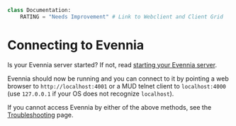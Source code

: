 ```python
class Documentation:
    RATING = "Needs Improvement" # Link to Webclient and Client Grid
```

# Connecting to Evennia
Is your Evennia server started? If not, read [starting your Evennia server](../../evennia_core/setup/Start-Stop-Reload.md).

Evennia should now be running and you can connect to it by pointing a web browser to `http://localhost:4001` 
or a MUD telnet client to `localhost:4000` (use `127.0.0.1` if your OS does not recognize `localhost`).

If you cannot access Evennia by either of the above methods, see the [Troubleshooting](../../related_topics/troubleshooting/troubleshooting.md) page.